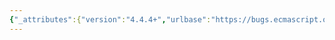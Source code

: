 ```yaml
---
{"_attributes":{"version":"4.4.4+","urlbase":"https://bugs.ecmascript.org/","maintainer":"dherman@mozilla.com"},"bug":{"bug_id":3,"creation_ts":"2011-02-06 15:15:00 -0800","short_desc":"Bad TLS cert for bugs.ecmascript.org","delta_ts":"2011-06-21 11:20:26 -0700","product":"TC39 Infrastructure","component":"bugzilla","version":"unspecified","rep_platform":"All","op_sys":"All","bug_status":"RESOLVED","resolution":"FIXED","bug_severity":"enhancement","everconfirmed":true,"reporter":{"uid":"erights","name":"Mark S. Miller"},"assigned_to":{"uid":"dherman","name":"Dave Herman"},"cc":["dfugate","erights"],"long_desc":[{"commentid":5,"comment_count":0,"attachid":"1","who":{"uid":"erights","name":"Mark S. Miller"},"bug_when":"2011-02-06 15:15:46 -0800","thetext":"Created attachment 1\nShows relevant part of screen when trying to connect using Firefox\n\nAttachment shows relevant part of screen when trying to connect using Firefox"},{"commentid":6,"comment_count":1,"who":{"uid":"dherman","name":"Dave Herman"},"bug_when":"2011-02-07 15:32:01 -0800","thetext":"See: https://bugzilla.mozilla.org/show_bug.cgi?id=631700\n\nDave"},{"commentid":174,"comment_count":2,"who":{"uid":"jwalden+beo","name":"Jeff Walden (remove +beo to mail)"},"bug_when":"2011-03-26 23:16:44 -0700","thetext":"*** Bug 54 has been marked as a duplicate of this bug. ***"},{"commentid":234,"comment_count":3,"who":{"uid":"erights","name":"Mark S. Miller"},"bug_when":"2011-06-21 11:14:43 -0700","thetext":"This seems fixed. Should this bug be closed?"},{"commentid":236,"comment_count":4,"who":{"uid":"erights","name":"Mark S. Miller"},"bug_when":"2011-06-21 11:20:26 -0700","thetext":"Closing as fixed, since it obviously is."}],"attachment":{"_attributes":{"isobsolete":"0","ispatch":"0"},"attachid":"1","date":"2011-02-06 15:15:00 -0800","delta_ts":"2011-02-06 15:15:46 -0800","desc":"Shows relevant part of screen when trying to connect using Firefox","filename":"Picture 3.png","type":"image/png","size":"16792","attacher":{"_attributes":{"name":"Mark S. Miller"},"_text":"erights"},"data":{"_attributes":{"encoding":"base64"},"_text":"iVBORw0KGgoAAAANSUhEUgAAAXIAAAB2CAIAAABaoI/8AAAPWmlDQ1BJQ0MgUHJvZmlsZQAAeAGt\nWHk4VV3bX/sMxszHTI5ZQgeZIifzPGTKGMc8HhzHkKRU6hE9ppJKKSSZScYUyZR5VhJFUihFMnv3\noZ73G673+v751nWdvX7rt+5pr3tf+973AYCFjxAU5I8AAAQQySQLPU2srZ09lnoMQAAB2IAgECG4\nhQRpmJsbwyL/YawMw9LwGJCm2MK33XVFCAOqwnHW+cfi2nz/QekPzUiCHQIAScEExmsPH6Ng1z1s\nRcHh5CAyLONNwW7eBHcYR8FYimRloQXjPBgzeu3hagp23cNtFBzm5kXRHQWAipXo7kMEgHoexuru\nHiFu8DbFr7t7iFsAjJMAQKgHBATC9pl7YV7CLYgE6zKvwliEci7wDA//BgBU4JgRlv/mCDUAVCgC\nQHv/35yEEwCsVwBoxf2bW7LYPSuIoyfEU15u1xy0TxMA9LudnSUxOLYUALaSd3Y2snZ2trIBQL4F\noMHfLZQUtisL3wjUBcD/td67598aSDg5lAQrgybICBpEBCC5kP2oO+gzVMHUZJpY2hy6dvoVhjDG\nLeZYVia2THZZjlYuZ+5t3jv8avunsJeEpIW7RS3EuiR0DlQc3C8VKd19iBNnLXtJrli++/CswpYS\nrTJQ/qEyfWREtUOt4WilejE+71i2xn3N+1pZ2g90HumW6lXqPzV4Ydhu1GM8ZDJuOmO2aL5hQWPJ\nYSVqfdhG84S5raOdt32IQ5RjrFP8ySTn6y43CRmud90y3bM98j0rvZq9R30W/FD++wOOEG0CSUEJ\nwQ9IT0P6yR9CP4cthC9FrEVCp+mjOM+IRB8+q3fOPib4/OUL9y5WxtZeqr1c91d9XOOV9vj+hPdX\nlxPpkySSDVKIqWnXXlyfv8GernaTcOv87eyMhjtv767eY70vlaWX7ZoT/SA9N+FhdB7pkXe+S4FD\noV2RfbFziXdpaFlsedrjgorGJw2V9VU11RU1hbVZddefxtYHP3N4rtkg1kjb+OXFq6bCl1eb/Vq0\nW7lbZ9uK231e8b/q6PDpRHamdYl2Pe526KHpqex17WPqq+v3GmAdeDboN8Q11DwcMiI00j+a/Nr8\nDfObvrGkt2bjDOOv3sVOqE+sTBa+d/nA9qF56tQ0bvrTx/szJz/xf5qYzf0c+EVtjn5ufL5s4fJX\nu28S334t9n+v+VGyVLnc83PjF341dW1lw29zdjt4ZwfOvywogOShEsRRxAjyAgqPpkbPUr2lHqF5\nSztHj9znwdDFpMicw8rMdgmzzhHC+ZXbj2eOj8j/QyAMuyLkKFwjyirmJV4msSyJO+ggFS2dLpN3\nqAxXIVsm90A+4bC/gomilBKt0oxyk0rmkdOq1moyR6mPTqhX468dC9dw1tTXOqTNrr2pM63boVem\nf8PgjKG7kYGxjAnGZMv0k1m/ef3xRxZplhetSNYuNuYn8LYydvvtGew3HT47Dju9PFnh/MAljRDn\nGu1Gdvf1IHjaeR33NvTR9FX0O+DPH8BCRBPXAxeDZoLHSUMh3eS20KawZ+E1ESWnciJvnU6Mij0T\nFU0+G3DOK8btPOGCy0VCrNslz8ukv87GxV+5EZ+VUHS16u/GxI6k4eT3KQupa9ep0hhv0N7YTl++\nOXdr+vZkxrs77+5+yPx8bykLZDPlYB/I5Mo+PJQn/UgyX7xApBBbxF/MU8JZyl6GKcc8xlSwPEE/\nWamcqRqqbqopq71bd+VpaD3hmfFzpQbhRqbGny9am1JfOjdLNi+11LfGthm3s7W/fpXZ4dF5sPNH\nV033lR6nXtk+mr6J/uqBlMGAIf1hkRFoZHy0+nXqG+KY4VvxcfT4p3ddE9WTee8zP2RMZU7nfayc\naYOfhrUvzHO4eYeF1K+vF5W+P1qSXe5dubxqti6xybSN3M2/OIiDmKBwaAURjeREPkWR0EpUdFSf\nqDtoqmlr6T7uE2SwZ7zGNMjCxWrPlo2Z5ZDnPMfVycPD68VXyj8pQI2VFNQVshf2EvETdRezEleV\n4JZYOFAvGXfQRAqSeiztKcMl03HoLE4e91k2U+6EPLN82+EYBTWFn4oFSgRlDuVXKtFH5I98VE1X\nM1LbOlqq7opnwzcfi9JQ1djWfKF1SVtfh16nSzdR77g+q/6AQaqhlRHGaMA42cTclMW03+yaue1x\n/uNTFgWWoVZ4azrrIZusE0RbRdttu1b7JAdbR0HHOafKkzHOJi48LrOEKtfLbrbu0h5Ij1HPIq/z\n3jY+kj5bvr1+2f5hAQZEXuJCYGPQreBQklmIBBmQR0OLw86HW0eIRfw81RSZdNohSuYM65md6IWz\nb861xlScv3ch4WJ4LOGS0eXDf/HFIeO+XpmMH07ovNr495PEh0npybEpQal21/DXhdJQaVM3WtNf\n3my99ep2d0bvnf67A5kD9/ru92R1ZLfkNDyozi1/WJ33/FFLfnfBcOF40XTxfMlS6Xo59Ji6gvEJ\nppK7ir8aWyNcK1on9lSsXuyZ8HNsA28j+wuGJnTT1sul5pmWN61dbS/aa16VdxR3lnQ96W7o6emd\n7tsc4BrUGIobnh61ez0zVjBeNLH1oeRj02ftBfHvfj831yco+d+rfZSaQAXXqewsAE6IAGBhAkAO\nXAPFguA6VweAOQMAVioAwX0TQC8SAaRXDP7UD0YgCQyBP0gE5WAIrEP7IW3ID0qFHkND0C8EDwKP\ncEdcQZQiRpEAeQBpiTyDzEMOogBKBuWIuoKqRX1B86JN0DHoWvQyFY4qgKqQaoEaRx1G/ZyGjsaO\npoAWQetIW0fHT3eBbp7egX5kn/W+YQZbhreMroyfmYKZ1pkvsjCx3GaVYK1k02EbwnhjNtlTOCQ5\nXnI6c25wpXMrcQ/zhPFy8dbyneRH8xfttxVAC1RgPQV5BPuE4oX1RNAiLaJxYmbiHOJjEpkHXCVF\nJGcO5kn5SktJf5UpPxSOw8vSyg7D77Lww5YKiorcittKU8ptKkVHUlTD1RyPHlMXxdPivx0b1KjV\nrNCq0H6iU6Vbo1ejX2NQaVhmlG+caZJqetGMbO523NzimKWclZj1fhuuExy2HHY89lgHCUd5J/xJ\nE2cHF19CpOtVt14PNk8br3Tv176cfpb+CQFNxJUg8WAbUmxIOfldmER4aERLJO9pctRAtPLZnBjO\n88kXWWNvXhb9q/KKdvzoVXIif9JISv61zLS6m4y3r99VueealZzTkrvzSL3gbFFjKapcryKuMrP6\nSW3X0y/PGRqVmvyaH7X+eKXTea97qU9rIH6oYxTxRubt8Xf+kzEfUqbvzbTMLnxZmX//tWjR6fvy\nEnl5YkX1V8Lq4DrLhsHmma387eHd9wczOAQsQQTIBM1gDmKD1CBPKBmqgF5D2whRhDEiFJGJaEcs\nIwWRpsgoZAFyDEWPOooKRGWhhtH0aA30KXQl+ieVItUpqnpqNLUZdQb1PI0GzS2aX7R2tA10B+lu\n0zPRX92H2XeX4SDDU0Zzxk9MMcwCzI0sHqwMrFVsThgI85DdnH2TI5/TnouBq4n7NI8CzxLvYz4y\nvwL/r/11AjFYfUFmwTGhh8JkES1RdtFZsWfiaRIhB8wlZQ4yHFyQ6pYukUk+RMbZyarLicozyq8d\n/qLwTnFAqV25UaX2yBPVUrXCo4/UH+Jzj+VqPNQs0arTbtMZ0f2kt2pAZ8hndMhYw8TS1NMswjz+\n+B2LPMsKqybrAZuZE+t2LPYHHLQcnZxOnUxzfuzST/juhnV38bjnOemN9XH2zfAbhSuUfmB0UFnw\nVAg7WSc0JqwrgueUb+TTKOYzntHPznHCXyydF8VjL1ya/OtoXH68UELG3zyJt5MFUnKv4a7X3zBO\nH78VmIG8k57pcl8lmyNnLXcyryv/eWFFcXFpfnleRW5lQnVQrcVT+Weszxcbu5uKmq+2BrZbd6h3\nHejB9G72TwzWDieMWr1hHWseD5pgmyz9YDD19mPAJ/Rs6heOuYT5n18tvt1ZHPvBtKS0bPHTZyXk\nV+Rq5FroesCGy6bFFn5baod9N/8YoAJcwVVQDaYhFugYFATdhVqh7wh+hBEiEpGPGEMyIjWQYcgi\n5DSKD2WDSkZ1wXk3QCegh6mEqIKpmqi5qUOo+2mUaLJpOWiT6djpMull6Uf3XWRQYJhlzGSyZcYw\n97NcY7VlE2T7gWllv89xltONy5BbkUeMl5ePjW+Lf2Z/n0AjtkKwQChXOEfkoWiRWJV4i8TogTnJ\nHSmM9AEZ/CFrnL9srFymfN3hSUUaJTllZ5W/jzxTXTwqrH4Cn3DshcaqlqT2SZ003V59BgNTwxSj\n1ybCpoFmz4+zWDhZ5lot2WifSLf9bm/uUOEkcDLRBU2Icf3qruxxwbPXW8An2LfZnzcglNgfJBd8\nnbRJ9ghtCueJCDnVfVo6KunM6lnPc2/OW10Yjj15aQ7+tvgYr5lw/28o0T2pPQWXevs6bVrkjW83\nvW5NZbjemcq0uNeQhcu+/4At9/LDrUfk/IVCr6KpEkLp+3LXxx+f+Ff+qr5Qy1KXXa/0rLvB5wVN\nU0Hz8ZaNtrxXtp10Xc09MX34/s3BqmHiqNDrnrGwcY53ZZO670em3Ke/zlh/ypmd+yI0Zzzvs+D7\n1f2b9qLA4ofvD36Y/1hburOMW3750/rn6Ir9yvgvm1+dq5qrVWuia8lrW+ve670bChs3N7Y2XTcb\ntwS2orfGt1W3r28v7hju5FDyv9cvUeoHoNMK9A8kYY21tHeX/3+XAP9QuCfbHazwdR/R1dQMnil4\nNohsTukFOeDfekiYpQ48M8PtELOnj67Bb4x1J2gbwRjuOSFcpLeWKYz3wdjYk6RrAWPYDmTrSzA0\nhzEjjH09iNaWv/mIIP/dHpcicyWIrEmR54JxhkeIzh+ZikhvqxO/dVtIoRbWMIZrKDToF2hEkaf4\nWnX30P4dGwJF9Dc1hnk4ZgTGh2xAiR8DY0mgCwiABLyAB5AGxkALaP++YmEeC68D4V0PEALLTe/K\n/ZGy2V37/A8taeC5ay9sV8cPzMA6Ac4+50mwrT3r7cAN5giA+IfBFeA+4zb/rHY9+u96/aNhBK/+\nO7NnaS+6vR0f4A5L/eHd/mhQPAeUe4alB546YuONEkPJoRRQmnAtUEepACyKA8UDpFGHUcooDRQe\npQrvqXTPV83/E8ve2bj+c49GcBweIHT3RIj/sP/LK/CB/8PY7d3hUwZU8LORkUNBLVoXz1Hm/zrI\nHhFwXw+AVmDQKZKPlzcZqwH/c+EhhTUguslIYeVwsrLgX50+iYvf6x/JAAAACXBIWXMAAAsTAAAL\nEwEAmpwYAAAgAElEQVR4Ae19f3Bb1b3nSccmdsCGJLUDCW+SbEKaQH3Z55QJv8KLTEuTskThrVNK\nonTisijeDoPFvm1ceRr/IXZJlTf7YmU6IIehypQoy1vlbaPQIOiLbKqU1gxP3uW6izzELnJBLshE\nIhLkCqQZ7/ecc3/fa9mJHMt2zhlw7o9zvuf7/Zxzv7r3e+/3fBaMj48jVhgCDAGGwPQh8LXpE8Uk\nMQQYAgwBjEDFLIKhkH478n++QNc3PLCp7vL0KuRyBbClqurymhHbC8P9fxz5LF+35q6GlTVlQkOt\n/2zQp0wwsG7nCwILrvwhqDDS/ZPnBtEiMyguoVsePbh/a5XZuQmPZd9uqr27F1n6Mj2bLucCH+je\nwbUGkcWb6dl3Oe2oItkjd9a28Yhz9727f5NOt5Ge7uf+eXCRYuIltOSO7z7cvLVxua5mKbta/Yvp\nU0ovrC1DYMYQ0P68J/8V8T8x6fvb/9fkYOFCqOto0OQEOcTd0Xm5bqWycgVuWls5kcyJji8kzqR2\notOTHK9djRCPVleZdHvhT6GjBhO7Ots4u+9s9966YoILI/1/fHdwGK15aPumyXyQVv8i+hTrkJ1j\nCMwaBLSxlfrvoBvW6HX7+n36I3S/qvFkXoCSz48n+zzkmDWSzOfJQSH648W0Wi47OoJLFh5TtCU7\nhs+Mjo5l8SOMqlQjlBsbGR4eTefkowV4UCCPOnBudGR4ZHRMbtOw98VMKpV55Qn1rYqZ8EI2PYZV\nGR1T5ModmG1U0gve4knmx8GsVIL32jmoyB9tefJIv9LCxMb0rzY+YN3dcuC3w7KeUD+XTY8SONIq\nk031V4QjBHoTtUfT2Skqrm7NthkCM44APARpyie/Hf/XOzX/ffYnTQWznQzvJYpboxnN6aGQB1+F\nYrEGY+LpfIp321RnEGkoRG24pi0Q8lmkNs5AjEjMeMkhi8PjIpXwebsvSc7xXnIIHoLIrqlwYSgg\nyySyrcEhWj3js+IDVk9Uo7paslWUTI7FnaLidl7AB0xtjHo0vXkwLkLAoTYZOfxij1r9dfoIEY+d\nKCz+8URTRA32hyEwexHQ3q3A1NXdsMCtyo13qKf11LezA91rt0HUAjl9QT92BkHrhq5RaF8Y7lzC\ntR+HM5zT6/d5XVbL6krlEeT4zm0tvRYLvQQPPv/bNOlyYS3+p7errfM4Z6Unj7b8bqRATpI/pMJE\nwvOXLvSC6/AHI+GgA1/yQes//EtWaVx0K6M+u7L5CeKH0CeX8mgiG2/e9JjoQqwOj8d7/9/ADZhw\n4QNkd/vCkYjPiSV07Xb1qzWg+qu7grubwVceaDsKx1z+UDgUcNntX1+kfW7V1md7DIFZgYCJx1Pf\nsEzhVgUkmN2tCH56W2Hz4x91IUqvRX9MyETpExPy8eLNi6iDeLeCLM4gNEn1uQlA9A5I/A0HR4R/\nrSVp9Kdb/Ws/oXCVnfGQC0u2eMnvvu7uQFVvfFwtWT6Ricq3ZhPaCCr6icFWLy83VDZSffQkvbnT\n9qLRRzbHHYqReyNFBttiCMxaBAx3K3C9yTcsJdyqIJTP0p/i47urFyxYUL2RBnc/uijE33mH+Avb\nxtvUwRByDP+xHnRuh1dIFYtulA/JG9YfP95IYjamLaHaxMLTPd0dTaDJggWrtnVSgVf2u5/6aJA2\nz09sI5j/Fa30ZZ7+C39Hzp3Y13Qn1mDJ3RQN+dREGzW3W+gjUPu2DQDjviOnlZDSRG3YcYZAuRGY\n4Mr6d634ldDqH0+DevDWpP3v0FfoOvRV9kv07+FxQHqtpFxw2m6U5yHtcbynukqNJ9VHtMILr3ds\n2XYQHrssLt+PN2Te2tnWBZVVT1Dqpibbqpq5twK4LUKrb4QnG1qMNiJt/wg/Lq16oBWq25zenY0X\nD+xsB20mL1UN3UL8O0e6nm3vgvpH26xH/19A6G6+vDf3k3fDajAEphOBCdwK3LCs/k9XHFUhClbf\nshrCCzzil27+/q41qn6y996P0HH47+w77sbNk718vUxjV5kLFz5+D1/FztA/H9halz73Zyy1dqHs\nFibppFb6arCQ7nn+p7tBd7in8v5ofUX1+xPYCHcrXxKhmZzoX+J/+D054H7xuX1V2bepZ0LFPCip\nXigUqlY27z/cvN91ct/9O4/y6PyogBBzKwQd9meWImD2EERVXfNUaSpXfM/xLJFwcG1lU8ehQ4c6\nnoEHgCP96ZqGR1wkntn+wIo9HUe6j3Q03blPE7zUdqz/3Sdn1bFOdfXiwg+2/5eOjj1LHmjHTYKH\nj57DEeTJS/B5axMud1YueZAEUCH4+/y+BnhQm8hGhGruasKR4d52+76OQz0judpbvk468rd1dJCv\n/mAv+F+dx0ZVN0JGTbL885ULAL3uEyf+5a1PyPnar0/VGxrFsSMMgZlBYFqiPgLvI9radC+YM0Nh\n8tpFNoXz03fMmSGvXf0KlryslV4wUyEZUSZ9j5vx2bAQm49EQAWeRhy8JOgb85E9q0+MAJsJT0V9\n4qsZ+J7WTxvgqG1mXCtZC4coWVYf3l1ZbJ5gVB09ndDGVNQpmeiGOHMm5pJ2bS6fV8QFPike1+qv\n0UeI+SW1sRKczc2z98vaMWJ7sxCBEj7eV11sxTez6TT8JFdUVNfUaG7e4dsw+EauoqKipqZG9ZBU\nXNhUz5oIL+TSaaFi8WLcWS49lkU1ixdfSRaRmQoT2Qgf4BVQVQ3pE9rh3QrYAxwK6bE0OaPBxEx2\nIZfNChjBatLQrAo7xhCYTQjMhFuZTfYyXRgCDIGrjsDEsZWr3jXrgCHAEJifCDC3Mj/HlVnFECgj\nAsytlBF81jVDYH4iwNzK/BxXZhVDoIwIMLdSRvBZ1wyB+YkAcyvzc1yZVQyBMiLA3EoZwWddMwTm\nJwLMrczPcWVWMQTKiABzK2UEn3XNEJifCDC3Mj/HlVnFECgjAsytlBF81jVDYH4iwNzK/BxXZhVD\noIwIMLdSRvBZ1wyB+YkAcyvzc1yZVQyBMiLA3EoZwWddMwTmJwKluZXC6OljJ0cY0978nBtXbFWh\n/+SJc3+ZcFqM9Z8+eW7kiqXPiYbp4XOHOvbt6+i+Nq+O0tyK8KG1ZefHpovNzonBL6bk554FC1x9\n6WJV5um5/kPY8hKMy53dubsXr+SNTEV9eNa6882PS5A/1aaf4+4PzdgQqowd/ce1D/hR43e+ecvH\nf5hRHaYKzVWuV9pij5WVFmRRERJeZWVnVPwNO2N8YdlEfERo8NiODb/aIfTsnXTNyBnVejo6W2fD\nlpciaSEsH34dFmAqatGNFu7ipJwDpfQvtr1hnY3nCzCEhcFjlRtO8cKphukeLfU0UIwtZN5D3NHO\nfZugu9y3onx+wmmktVItTXtmru2VtL6uEAW34g966TLOTn80D3R+MZ/FJq5WDYs/2yitnxCnpOic\nxQpNKJ9hJhYUiZjl1a1lbfJifcQ5+oBXHRehz+8S0cX1M3671RMM0mWoHf4+PkjPWkOEXDkecouL\nS3P2SAJLMHaXT/S5rGItWG0b1qO22jwBLyy4DStXA2UyLMidhYYxv8PuCfgog7LVFU3mhSG/NM6c\njpsx0ScRSFsckQQhdNSIHRfiYUIPjyxWK8c5dMyOCmJgoM1C1wA3ap6IiJjbfX0Ym/FMyE3WEEeI\nNiEH6R8hLJ2y2L0UCQxdKOSi1IqukJZccvx8wGEnS5ETQLzhgAgssFan+jyc1UOpr8czwJkNi6Ib\n5We7GhBeFXxcEQXDF8HA4kXGYaVwi57x2qi/VB9xvj7aoW4C4KXFxdmlYJUJ2K3uQAB64txR4bx/\nu92fzcdIx7hzu+9Nj5VzheIUmpjfbnGFVViN66aEorashhBzWOyBAGbm/G9BzGNLCp4GEm7iIucc\nLRaLzRkgCOv1101R/aQyuQTUms7qbVSSdpS01OKKJpKxkBvwDQxRLlQPnanAcA6jOz6eDzlgKrnj\nQj41FIJZRUhOyUFHCK74VDJFPYekDD0VhIM8EK9bMd1qAotAvr64IGQScfA0GS++KjhfNDFEyU+t\nnqFkHBbo59z4SkvwET4BWiSBZB2uTlEHTXdxJwiw++IZIZNMJDN5SvnKOQPxZEoYV64NnvTkCkST\nyZgbtLcF8uNCGJOSuGJQU616IgQi3eEhUC/iAf0cMH+1YuMEiXAmnx/CiOGV99VFQgyOZTwcvTgN\nQCUwJ2IwLpALG/mGhHFyJAQ+Q0iBIWqBcGHwkT7s31J9GHnsxih0yBMeSvDgHzm9Dl0NDXjUJA5c\nDGwCX6muPugRhPgIfcIQsOFawL8b5SvQRSVRiTCAbQ0nMkKKBwz1bsWgPxluJ8YREzDYYnnjBBg3\nw0qcFf7oUCojZKNAx9QFvwzxMHhGLhhLZoR81AsWuAl/wRDY5O5TUxnop4RRDUCAzDtnNA7GaKaB\nbGwmHuIQFxpKplKpIeiaw5eDYQIbp6hamskloB3WWb1X2kMQQhmYlMEDjXCTt9zmRO1/viioKbXE\nO93C0K+7YPyeXAnr3K/ZAqTnF+GyQBWr7rKj3dtalvj2t/4A7pqVUhh5A+aD5UxnR5/wXhAF7xVQ\n7t9AhD1g27QSNF6+EvrLog+QM3J2b2Mdyj7Eod6jrzy9pgpdusuCcrjb5Q33CG+/1n0y/gHsYC5E\nfXeF4XcOgh/ssK2ElfhrlhOJQBnmOvtccx1W5XP8h5YvM+CqDjQ3wl7Lfkf7ttHsy1V19asRV7+i\nbrH6tnrk334NE/XJJsy2ttneaWnb+NbwwUeQIjY3HOoCxP5zE+7z29ss6HWpD5N/F8IdND6s13z4\nD71w9Ew3xD8uHIcHjU8FdOc6uEK2bWvxuff/YKsGS6Aqa7hn3duvnTgZ/6gWmuXxEv4AnSOUeLpp\nOcpdtKCluBNNkY+A5s7EqaeBI+7SHRYOgK1p/JkDPdj9zt7DDS/tPu6K/FONiXxx2IlIKqrAv3oQ\nMGzCMDdsf8ziJzNA6XOJTn8y3MjyUmcHunAGSOwuCi++r58ASmvYkrBCeFaEz+6CWQFDKCmyrK4e\noaW3rqoDyoPGv/8Zan0wNLL/kb+cOArWbVosCzJMidxp6FSjxsswvTMIhc8+R3pA2mkg4lazrH4p\nWrqYTI7quhuBgw9G0jCBjVNUNakKw4ZLYC5xzn1NxvRKN5ZKsRVV5JaDUcYln7uA/6moxnhXUhcm\n0v3BgfW7uhN8aN37h7n66tMjMN3lkr8EP207Hv3h4817OqN8zAaTkVAaX0dF0How5W+6nhyorMTy\nSf+SEuljOyrXHnz39ocestzN0atT1x3t7zpp5ol9czeq3QQ9iGVWLVK26daXMLv0pfA5KK7hCPmK\nKiSJrai+AeY3TE1cCnmCjl6IPH2+xNMRF53mcI3DD/ijjz/e3LwvGuWfuB0u7fXdQiL0zLrD27jq\njtfVUKJs/57KJQffRZaHv3276Kewn7ulHkCdQuFupvUkYNG9+3yoy3f6dd9B5PjhZvDpJvINcguf\nf4qWShgazgJmev3xcFsfa4YZsM/H87Hbq00mAJYjjZaMFZ4VN0lHpZ7y2GJxhqC6ewM25O4+9sL/\n6LT5fwgeUy7GKWFUg1S2XC/3YDYNRIEEMhk3wwQ2maJIkWZyCch6zv6NUt1KLeo989tBGI/0QC/8\n+ONJCEDyvz+fLoz0HNnYzq/GA7Cs0YbaWw72DPSffNbaxqMbMftoYWRwsLph64EXj8Nd5eDHWQSv\nq72ek/2jqGLtow4U7Bmp3dAIZRWOm1bdC4eOHjg5MAYNx0YnIzjPfXQqiBytT2xeX/vX9/gLWCd9\nd1Vr7nIidOAXp0BWITs2BpRFWHOTIatcWMu/dGoQkx2l3/R3Icc6+IFbtPw2+BHNkurJ/tMe72ng\nJ1x5H5jS9upAGg4P/qa7F9nuXlulFltRv86Geu3OY/0D55793kYe1ercGjTke/h0IXvuyJ428arR\na77m3oeBavb9z5ZidLhVNZXAOTQy+EnN1r0HjsPz2sH3qVbUkuz53x9HqLV1V0PtF+/BIXmaT4WB\n2gyQqvUPu7nj1m3tNt+PVsJN44Tyaf/0b9U37rf0tv1yIJ3LDvf8tLV3qXxZkvMG/clwB0Nf1N4G\nJm5YtaxygglgwIp2J/lVydjqRUApeeGzHD1e9d1nPPzBlvag9alH1mu01E+JCjzrNGqoq+Nt9TTQ\nn9PsGyawyRRVSTO5BFAh2e895O0vzoOp6bR8OyU9opHYCkQeqfrO4BCWJsSc9IDF6XZw4lM0MA06\n4JJDDq8fghIknpeBsIlYbJ44BASE6HaEtnThp3oIbHpt0lnMPYgPyaFHykYIz8g0LggN4WmdciHy\nYjRHEAOSEPJ1YEFeflTfHe4kJHfiiWYyvIc+BuPexrMvbBHl49gKJxnJuWKE0zCfCFP1IUTKvwCK\nb4/i8O54TAxwQp+WAKEg1IodxyyIWJgFosCgti6uIQwFJPA8ECMmQSgDUDhY4JHQgToQbIYAhFg8\n4QTWQy75OI4HQeFsDhwht0aFjA46nQ78C1uk2IoCiAQsljsUgACRNUKDEibyVdBJoiBGIpE6WmyG\n2IqZ/kLEI0darWRwdRNg3BQrxTQYQr4LNeDYCkQ2cKQLlKYvEMYTOArt1ARrcS3DlIADejXwnFdG\nTTsNRNzohKSoqkZfp79ximbU0oyXQJZ/AbTuovOMqjtb/5YWsoVAaB4HCIUMBMjUJubhgCZyKEjn\nSeBQfluRFzIZ6Yy6Pd3GJ7Vni9fXSYDmVCmQQpUxa57HfWh01YkhoUEPD7amdEaB3YLGbLEl6WYi\nkaAVrZaKgmuw8kYBuLn+qInm9JDSTRFD8CnSKWzoJeutvZL9KcqHWaGNcGv6MtGfmKiZSHoc8P5U\nLYLREtEiYVcf/X3Q6EB39JoY1dA2mmAaaCuJokFflcKy9vIUxReTalLh6qr6ZiJn47FS3coUbRrC\nLxLgB5P8cQbFC2uKjctdLQqvquElyPSUPDzYS0ggZyA2PVKZlMtBIIZfBnnUb4AupzWrOzkCM0aW\nCuGLdDafR5U1y+umFizEV9/sKECCDMzJmlBsCYphKmj40c5X1qyom37u6RIUu2aawngKQPytjv9f\nM7bPjKEz5lZmxhzWC0OAIVB+BEp9E1R+C5gGDAGGwCxDgLmVWTYgTB2GwNxHgLmVuT+GzAKGwCxD\ngLmVWTYgTB2GwNxHgLmVuT+GzAKGwCxDgLmVWTYgTB2GwNxHgLmVuT+GzAKGwCxDgLmVWTYgTB2G\nwNxHgLmVuT+GzAKGwCxDgLmVWTYgTB2GwNxHgLmVuT+GzAKGwCxDgLmVWTYgTB2GwNxHgLmVuT+G\nzAKGwCxDgLmVWTYgTB2GwNxHgLmVuT+GzAKGwCxDYPrdSmGs/9iJtyck4L2a9l/jxLeXBa3ZMBHu\n5GuMNBjWnT52oo9O10J2+ARhTu4pBwjziZq6JLeyY4Gh3Hnkrx+ebdn9O0zAOyNlBolv5xUrs2Ay\nTAJwJ7/58YwNXdH5kevjFiw4pyJr0tWeLn7l3EcwXSPU5kjn2t1+9J2/WwdcK7ruTHYn09CkSdFD\nM0ZNXVSL6TlZklt5GVjbUplMPGwBDrd4ChZATr1pv6kSyBqqqqdHPXMpQFW7oOkY/YXBxLd7v4Hr\nScS3zbu2b7rXFuUfm+Lalmpp5v2JRzEr895vTFFqUUlY20Fwyt0D+rs6YAtesGCH4fBk0qTzU29e\nvehGGCbduotVHFpYeVWHTlJ00n+rvvm/orFvYt6PHB7t7gFdC8Kv/INpGIxK4LRaSGhVcud7kNvX\n2bxrb9OaKQhWNNSpdoW7mJqaKnKFAmZTs8mXu520BuHTkEkhCIOBO6Qi7iUCjJS6ilwD8e24nmN4\nxohvZapgmXNXUVNhZTaSIsu1CGFzMCDyG7sJrShm9qVc0cDj4YsAgapAlwyHicDZ/cqC4Rq2YF7L\nCa1QMgM9qZ2zE44LLXWxtjkmo6C0xypb4iJ5MwdU2IQXRVYcNjDRhzMQEMmmnQFKfi0kIpQ0mrP7\nKBmyfryA00Mk00Z2bwSvbq9oqOLkzsSkasDcTPotQjMMtDBbHLwA5CEyrYcdduUi8ivjfS0Icg3z\nU3pMMOkHIVTlfVJHNpFBXCMJqFqCIqu31Us5Z0QNoVo8TCmxOavVYqEDimesIxj2U9YXN+W6MRkR\nSR9zamqdCnNmdzpW3te7FS92m2riXpGAVkOpq0JIT3xLGYU1HMMzRHxLiXIn0lOmFjaQIquMoYTN\nNk84meSBTceFKX6xgRZ3ODOej0cwv08wngeKIqAhcIZiOiYUNVuwlrxZpmSGixbzImE/bqAuVjc3\n4Q9OhqB3dySezyeDQNsjEjDJ2lNCImsgGgdKbXA7tgAQP2HSaAe+KlKEDhuoAgzjlU9EIpjbGYjf\nYeCjcPHLGsJFj3lLZBJiJxBCSTzRRWmGhegWtOWPwPGTjwOxFOcMJSVWFqquzK9sBEG2x3jKiIns\nVoB2yEVHJKX4eUUUwcEexD8JySSpIGtIRsEdBlRTIeBkIozLIlUzsoWHkjz2jJj12dj7JNTUqu7n\n1qbuLhg7hJILEFNqiXspAa2Oy1a6zTQQ36LhNwwcwytmhPi2qJ4qWPSkyKpTwPecAX7jl59ugrv3\n9cA2DZSDI0D2THiXEarZ3OLl2gJvDW3/e+BwRjfXr1gMtMCqomYLzqrImzHntLHoqYuRqnmu18Af\nPBp9A+b3k5sxj/VDOx9DnTBSmvLlB+AHX27GlNorgWv5mT9/Whj5EH7NLWd+0dFXjemwN14sDP8J\n6CvV3NVAeH3PN4XXjnXHkx+AOKBXENlgqWyJt3HJqrsQ2r29pdq9vxXzRJswbcvcpyqtKpb8DRAa\n31xfVyPNGK1YZABBaaw/ZaR2fvlWuXZVfT2MF4zI4prc8Om2fwigZYQh99Int1p/fqB51X12tNO6\n/Vbf4VYbDK5Shv8ALNFAvI1R3bL9MdROUCVUzcHEy5jn+tIdULvCZHb54sWpqZVO5tjW1XArlDMV\nAyEHviQu23vRpebHn1q0SvX8XiCIabmQRY7h+ny+ufmpm2+j82nKxLeEnpSOgxnx7ZIW5Ir8fOct\nH3Pv0siGQnxLiH4x9a+JnlQg/YtJkRsefelQO1ffArce2/GMEguYzN1ST3ZEtulCAbSQmaoxBXMW\nmJnz2FEai8IWTL2NRN5Ma1ZhklkoEnkzoS5+9JWX2rdxLc5Q/rmt6uZGzJOpTxG3mopQNKaiyV+4\nIG5cJLoBAh0qkOHZ8dgey00IBuPnN99WED6Euurxyg5013KtrkBkJ7eUQ+9K8i6IG3lAGRtTtX6X\nkGh45aVD27h6ZzD+3PckmmFL/aV8849+LpI9S82Vf/XOTzlDtgwgKKbpT20xYqIWRjrCBlfVf+up\nztWSc8xXLl0Bx5q7Bf7RVw61P1jfAvdczwFRLC3VN2DvI3aqMIzDMcutZOZOfBUU3gBq6tUivbco\nbl78U1LI1hwBQFHPZGyk1FWaGrmQjRzDSm2ydbWIbynRb1HOXdK/nhRZp55ut2rNJjvqPfy/cdAx\nO/hqay/6/ubbUPWNtyF08Qv9PYiGLdiAZA8fL+RGjvzgbkrebKAuRqrmJpivaLgf8UARPQZvUp//\naSuyQLRSUxYuRadO/TaNFR2Ae50m7m/o6PT86QtCh80tq6k0jlc8Cs9WzieaNy/NXxBHHl9JfCye\nzo327NnYTjsiPNENew88DxGcM4MfmzFta5SRdvBF3XvxC2lX+le6WI0gSDWM1NQmmCg/fXIz2KhZ\n3tDYIJXG9ctrQNbgYKph694Xj8Mz/hn167L62+AurL3zRM/AuRPf49rUqEo6UtHG3s2pqecS17Ia\nNPX2NDyzqR6kQZqKdHZcRdxr4LJVdazjQoYzOo5heFafIeJbI+euoqdMLWxCiizX4r0Wzk1CehAB\nFdmmxzOxAIQqaHEGeFI5H3GTcJ5VFyBU2ILVSEKToYCTSnB4IHZohdiKGXWx0hyiAHr+4PFUQAod\n2+wmsRW44CHqSHuxSOSTQjwsBTOBOBqbphuvfBwHYqCILM8WsCgTpIFfZHUDlTIJ4vA+G5UMQZtw\ngkRfTZi2JSAxITeJrUBIIuwmDaVAL6ki8yubgSAKMTulx0SWAzNXHi9JCdW/Aq9o76FhaUXDobCX\n0Go7/H4nxFYwX6JqxqrGUd+7KTX1HOJaVgGk2ZxR+jHMJpdH1eZ8coVsVqisVnEHktqaI9KsJP/m\nsjlUU6UJTGjOq3aopBopipHLZhHZyWazkjIaaUX1FOXqZKp6m2jTYCBEX3I5VFGlf80Lx7M5UxZF\n3Cngp2lgJlbV3GhLLpsGRkWtEElneOapgCAArqEN+uBekGYwtP0SzTCocLggaohx1iuLZ4CEudgp\nVMNkl9LoSKpo/50IKbGWVhlNU5NTRkw0LSbewapqQBCrZrM5qn//kaaNp36Y6dmrjQNpJBp6L2TT\n2cqaxZpR1bSYezsz6lbmHjxMY4bApAgUhvdVrj0qVrMEYsHm9UW8yqTi5kMF5lbmwygyG8qLANyA\npFOYYbxmxXJG7QxjwdxKeSck650hMA8RuApvguYhSswkhgBD4DIQmH63YpYaexkKlVJ1LmUwF0ZP\nHzv5F/rhTCk2I5J2PKEg86Tk8qbqlmTuTDXOjo2Njulf/0PnOLY/O4qSez1tc2naDCvJrbAM5isf\nh9xfrC07R8nHZlcuBLfMQdpx7yik4JomWJsnJV9eqm5p+s2O1qbgTKRa7vVnm2rr61fU1zY92yN5\nkdy57mfuXLCg+v6j+LueyUoWZ9YfmkrNySTpz8sp+0ru9bTNJX1fV7yvfJF4BSIggxm/kMy8Y131\nzP74m/fVogKqrvgIB8VVn9FegeBJmkDO8YZf7RB69sLrZZzBXFiGG0gZzJvgaO5bUT4/xXC8WlrR\njnEGc2HZFKUWlQQnK66DnJfJKk3p/MIG+OgVapqqV1lvQUnp83lJnJSq2zil1/NSqzn9ryk4ioAl\nMfgAABHYSURBVEXqOTDW49rWeRuf6WlA/XtqN/7jluSBzXVQ9bpbvuv2X9rmlj6oVVqbbFXf9liU\nR9M0VzTylQmPc6/Jl8DTN5c0PZWyo/mK5cp2TD6Hu3YzmCFb2e8Uvyhz+CLkq6+M3271hEJiVrMr\nhDPVpES1Po/V4grjrF84FvNzFneCbMMfyNzjrB6aNAypazYE34MJYbf4WZbF7k3gZnICpJJgDel5\nXpJ0zFmwJp4o/j5LLrpU3USfT/xUz+KIkK/UtJnTcjvYEPr8LnGyka/48JdykDEJn6lbrRznwOmG\npkXSB3GOPpoWrRdFIAoG6cd6Dn8fH6QdWUNDWGg8JGYPQ8Z3hJhtTCLX5VVrrVDAISnmAZ+Ypu2K\nJvPCkF80ClK9+SQkHXMe+snieAw+ELT6ySBiwwReTJs0WKnPosa9q3PTcYNJbDSZOQIPanJQLKTY\n8ZeT5wMOuw+rp0qSjMppmVKOuJRKrlFUP3yGxHo8BXHidYhOCc7XF8MpqVCs7iEZBY1M8x2WwSyE\nIUMWuWLJlJA3yTFVwSZfwEUymMkpi3sok4dlaOCaJjmvGS/xM57wUIKHGczh5GPJrWSi8DE4F8EX\nfj5oQ5y7T+kxA5nKyEfWVhjy22BNBfiwlo/04Ws/1QenPPg6lrWSN8bD8DmuxRMX8slYEFfTuhVN\nqm6C5DSHh/LjmYgHtHRAiq42c1pRhyTgIl9fXBAyiTi4B5zcjDOz8/mhEHwIS5KqlerylkmmskEU\nhYjzRRNDIeJQcAZ8HL7LpYAk+AifAGOTHvxtMFxUxiHQ51VrrVDAoSnmrkA0mYxBvjGkaUNOtWoO\n4NUhbP4Y1T4K/dGvZsk+/l6WZGPLtokbhlRyOW9bVbO4jaYzJ59KJpKpDJk2ADX+ujfa1dBAPuM2\ncyuGVHJV9wbMTRLrpcRrR18iGSIOxQq5+Ik++Clz41z8qZaSHoIkH6/7FzK2rtUM5sIIpNK4+55c\nA18v1DR1eiwbf/mWZ/sj6APIak48jbNZL1og11BVahofcaHWo6GRzY/8xXochZKblJM1jZBG/GD3\nO3sPN7y0+7gr8k81qKrhnnVvv3biZPyjWqiXh9iM/gkHoZFXD4IOe1bCZ5vrH3oMsnIViWRLlao7\ncu7XJPt2DcyDzfZOS9vGt4YPPqLJnJYbk/Rfe8C2CSdWLl8Jab4numhmNtj67W0W9Dqumhs89OR/\nH15E0+cuXVpqfd71t2+QJOjOjj4BJ0HfK9BcXpUonJ/9AXJGzu5trEPZhzjUe/SVp9dUoUt3WVAO\nG7i84R7h7de6T8ZxivSXkGqjTyI35sFr879Vy8x9mQFXdaC5ESS17He0bxvNvlxVB/nkXP2KusVV\nJFN8kTqTEupNWvSp0mbDAkKK2Gg+c3YtrlsOK349w+1G9sBr+zeTy1UzfzSqVRhSyZXHXP3wFUZO\nmiXWQwYsF04d3rQYZR/eijp3QC5+DcrdT3LxNX0V3bkabgV+fcVsVDnVqkjmKI1aasdx7mYw46zc\nqkoRVXLFQ7YyvkxvqZ/oQXv5Lr9trbt720fvwf32FvwUr5R79/nQBt/p7zYchPsIeMLP4qf9rMv/\n7K5vf9yGpGiiUh9vFQSsw6JiIwv6QD38/+e4rroqVheKNnOaHCLp3eg6uXJF9Q04HZu6tYKcVL3i\nP+7fD0LFUrm0GmVg17rj0R+qMpXxfFCJgh1Q6abriezKSnzdgBpKJnr62A593rkuifwhLFCTV433\nzazA9lWJScPUVlxTlcW+sBb1jYoWLILwxdJa2WRc07ToU6W3mtYqaqP5zKlCo4c2buiyeJPdzYqL\nMJWO80NNU8nF2jrMzRPrcd2ldBwQXuaRFk1etnSw2L9fK3byys7BWF2zGcwVa3faUNvhV9MAXXbg\nl229tu9vltwJ9Z8mmK555Ckrf3B3e9DTuU0eSVqvav3Dbu64dVu7zfcjyMTPnv/9cYRaW3c11H7x\nHtRQLguV2IoV91hQ2y9eHSsUhnuOtvJmi5hI1VfeBw8+kNOM9R38TXcvst29llzN+hGE8yQB9+iB\nkwNj4I7g7SuqX2dDvXbnsf6Bc89+byNNqobk3zVS5i/+d/3yioq1jzpQsGekliRBr8Ixb72oCaGh\neuY+OhVEjtYnNq+v/et7/AVstj6J3JhXjWuZWIEqF9byL50aTEOf6Tf9XcixbjFCqpz4modaHXzb\n/xwGn50dONza6/zZQ3QEoUHuEhzN5QrEJSOU7D/t8Z6G13nFsqiT/d5D3v5J3/mZz5z0iT0r2nk7\nH3yirgBpUVqcDKNvkkqOvz/o7j7ZXzBgXmGaWC9NjFL/nerTUpF6JiFbvBoYlGswg1mVk4oszgB5\nHsWP624a4JCxUmXoAlD02V4O1hLwxD9DAYhgWEnwBS+VhsMBUMRkYViKTc6rljfGU7yUMG2xmcRW\ntKm6MXF5UBBqCfBYX1XGrVoR2FYCxjQpOTMUdpDUXU8AgnwTxVagXdxrI2rjTrxkbuhE6SGiq1JK\n80cQw90Q8nVgQV5+FJaqE4vNAyvOYeXiIbkTTzSjtUIBB8dWOKw0LpwrRiKR+QQOhEHx4nCVEHSK\n5y2ukBSppJERUgnGA8d3xvkXtiO0PZo1SSWXozCqdOTiNmLcaXgU+hBnDl0UUewT/rHBspv8C1uU\n2EpDF6yfB3E6mu1tmkoOc28CzM0S680Tr4vmdmPs9WU6QrZ6mRPu54UMFPrWw1ApD6cgaKoUUltz\nRDkHW0JGkEZcc9xkh0qST4AWtKVKGY20onqKYnQyZeF0o5ihuqp4N0VeOMRMzpgcwkCRw7AxMQJ5\nAVYvV8NpIkk+RIyZYmW14WAmlZHCK0ta1WvNyrLlDYKJRmG1KLnaRBvGUTNrbphFBnEQhSUvevIG\nfDRzIJNKQqzU0LrIAanrPAYyFYHAM1khoUgLs1OXOXMMIjAoBGQ8O0yG1ACapLZBUikHZtStlKLo\nPG4rxLzwuymvMT53LM0HyO0B/WV3BqboFstsXxReVbtUr9umWx3yDgjfYNj9+I7m2iws1VC5xSzb\nFl6Bo8J8FZqy6TS1jgu5dBpezMP6LSvq5krqLqBdMF3NZmomT14rNzb6yaXKJSvrpKja5E3mWw3m\nVubbiDJ7GAJlR+AqvAkqu01MAYYAQ6CsCDC3Ulb4WecMgfmIAHMr83FUmU0MgbIiwNxKWeFnnTME\n5iMCzK3Mx1FlNjEEyooAcytlhZ91zhCYjwgwtzIfR5XZxBAoKwLMrZQVftY5Q2A+IsDcynwcVWYT\nQ6CsCDC3Ulb4WecMgfmIAHMr83FUmU0MgbIiwNxKWeFnnTME5iMCzK3Mx1FlNjEEyooAcytlhZ91\nzhCYjwgwtzIfR5XZxBAoKwLT4FYKY4MDo+aLwJfDNHPW4XJoMp/7LBfTdm50eMSEGXk+Qz0XbSvZ\nrRQGW+o3RDNo4NieBUppertsY2/OOjwXx2Y26yx8eLZl9++A+dlYZJJg46lpOHLhzKraI5gogJVZ\njECJbqXw+k828J7o3vVV6EtwJK6hTCaFS3Bj2Rbcw6zDC42cXLN4DKZRtcLgsQULdgxc6b3j1JtX\nL7oReDlMCXQwSfDeb0yjUWpRVQ0/DtjaWo4NqA+y7VmHQElL+KYisLYz5ZrgYfF4i0+91Dclu/Xa\noYonhbld7YEArM9OqC3MiIoDdqs7EMDVCRekrJiOWxfW3O/zOSmOFocvTtdyl1h+NazD0kGZ+hez\nK2x5AXMgqIqRzTcR8dJln+0+cS1lgw6q9mRTSEQoGzFn91HW5Okyn4jP+G3AEUoWghd4O2fHfBeU\nLjcMlMG4uIND4/kYoEcLpunVYh7z2W2EhgKTAUvSYkGR29jqjeqbj48bcYiLyHBWhSZCD4VMEgyE\nERIlMLBH42qa7rAFPosN8wrjU4p6QgRPGijAAYyx1LIpA6lJANafBnpXVmYtAiWtvJ+JAvOuRAmE\neYY5h8vlcjq9YWDyHadkt85AHyZGoIwnnDMaTwDPQIiQ95oRFXP+6FBKw1Oh59YlVLKWcDyTF+LA\nkAssxzDBzFiHTah/85/woXBMOyENbL6ETzcI7gqzqSMfprTW62AYTsxG7IALezwF/DVWwuA7TebT\nrjIezsA0JJLI2MJDSR57Yzdw/MTDLhiFYCyJyRw0mI9jIgvRX8vSsNqEJVpIJvHVrWluxCFJCJsj\n8Xw+iRm/RcYfPRgySTAZKSeQ+AipJOEW0XenJiqW1aOtMCk07wNmHBgtLZsyuBmgpp6LRAV6oObx\nvultLP3Bm8JfhU6RVubuu+++JV99df3yWrwPBJTO8HPNhFQ4B9yuKHz2OeDYRYXhiYiKneGzu3AN\npRi4dQunf90FHLpNK+Epq8bu8bRxgSHPnSasw4URA/UvWlzfsLVJEU629Gy+w3/oheNnul196AJQ\nCK77VCigdw4iFOiwrcTMysuNj3eFkXe6gOPpzC86+qoxy/BGwno8HebrdNXsVmJIg4mXMbPzpTvg\nFIzlsrp6ILu8dVVdDaFHVDDXtERAAUqek5bdZ0c7rdtv9R1utWFc1M2NOIyefwMTNm/GHMwP7XwM\ndQL5p2lZSo8uWXUXQru3t1S797dubYBj+u7U/NHSYyuhCkaWlzo70IUzwEt4UXh5hYETuhbxb59P\nb2oEPkJWZiMCXytJqXwO0acFLCWDLPf/h6ampq1bN63H4w1cjtxNN6nkW64XqUDN6WYxQ+1NOrJQ\nkZVSxdBMWYOlSYgvkGzenHUY94Kpfx9v3tMZ5WM2ozugumE2Xz607v3DXH316ZECQtDO9ujjjzc3\n74tG+Sdur4FDUFQ60HbK3wKpseOxPdCmMxqNPXE7nJsW85U+IJKB/QYWfEE5armVWCXTZubxFagm\nUZUxJ20kdL8UWUSrmrsFPvTM+4cfrK/sANO1zfU4CKlPESfGU6gqiiJmW1XrdwkJ/pl172/j6jtO\nj4AFuu5wIw5GEJd8TjRLout+vHmfj+djt1eT01o2ZaAf/9vVzKcQZGbln5LcSs3qbyH+1HnxpU8t\n6r34SQ5YWHChl6K5yeZ0s7Suvp2BW7fiPqudb+sewJ1mf/OLVmSzbbjBjHXYhPoXmMxHBwZ1dLh6\nNt819z6M0PH3P1vaCIVbVVOJDDqYK9nzpy8IyzC3DNoUKZdjvlpMDx8v5EaO/OBuie0Yn5QdCq1Z\nvejrCF34TEfWK0nhe/h0IXvuyJ427KTgtjE9OJhq2Lr3xePAf3bmYwGpmxtxWNFwP+KBsHmskB1+\n/qetyCJ6BEm8/t/0yOAnNQ17DzwPYbczgx8bu8Pa878/ny6M9BzZ2M6vxjoReuZg6Iva2wD+DauW\nYShxNZXwbLIXcdcwCY8Kilm7WdoDngC8dlYfprPjFZZdbCuQ4EIQV3qYx8/DVjVHr5FuFoiBZaJi\nrU46bl2IXwSdEFMhxeIkrMETsA4bqH+zOBiEYxCqkjGy+cbDHlE+MQQqG3RQCSCbQjwsh0stnigc\nmy7zaU9DASdVyeGBIKsVUyCqIFXxDSc8JISLSYJVFUCIMBSgd5YWp8fBwQClxgXeJtlp80RIyEnV\nHIdadDikAhLyNvuEsRWZJJj3KeLDCcGkOyEmkh1bnG4HR3EDTSMeGUsrxHpV1mEwIDAHT8EUFvZ3\ndiJQMv1Yrn9H9cYfxfPb8RP35RW4r8mj6qmx+RWyWaGyukZ+pYmJAIFLj4YQaLfAsJfN1yzWk+uR\nXrQ1DWqaSsMdqHqEH3dRh0J6JJFCFaK98ARUu2JFHdYMV0DaNoaulAMTmp8zl4+VBLhkCBRJ+q1c\nNmdO20dEaECDIAuMglZnTXMKjarbXDZNgKfmw+dpibwEBSoUKmtXLK+TnrVAL9JcPcaG7grZtFBt\nGDXSzmRy5Aa7qzckE+MHluuNZvuzCIGS3QrMy9H+9/K3N65UTaZZZOD0q5IdOFbLtXCcGFXied4b\nzexrnCh0c9kKXG35l61QkQa5gX3V3FEVFpw3+vK+xiItSjyVGxlI1DasYXGVEnG8ys2nwa1cZQ2Z\neIYAQ2COIVBSyHaO2crUZQgwBGYEAeZWZgRm1glD4FpCgLmVa2m0ma0MgRlBgLmVGYGZdcIQuJYQ\nYG7lWhptZitDYEYQ+P//UrhVyJlaTAAAAABJRU5ErkJggg==\n"}}}}
---
```

